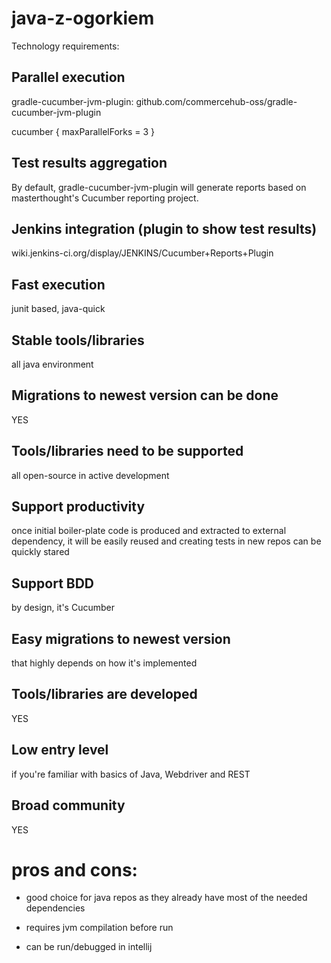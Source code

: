 # java-z-ogorkiem

Technology requirements:

## Parallel execution
gradle-cucumber-jvm-plugin: github.com/commercehub-oss/gradle-cucumber-jvm-plugin

cucumber {
    maxParallelForks = 3
}

## Test results aggregation
By default, gradle-cucumber-jvm-plugin will generate reports based on masterthought's Cucumber reporting project.

## Jenkins integration (plugin to show test results)
wiki.jenkins-ci.org/display/JENKINS/Cucumber+Reports+Plugin

## Fast execution
junit based, java-quick

## Stable tools/libraries
all java environment

## Migrations to newest version can be done
YES

## Tools/libraries need to be supported
all open-source in active development

## Support productivity
once initial boiler-plate code is produced and extracted to external dependency, it will be easily reused and creating
tests in new repos can be quickly stared

## Support BDD
by design, it's Cucumber

## Easy migrations to newest version
that highly depends on how it's implemented

## Tools/libraries are developed
YES

## Low entry level
if you're familiar with basics of Java, Webdriver and REST

## Broad community
YES

# pros and cons:
+ good choice for java repos as they already have most of the needed dependencies

- requires jvm compilation before run

+ can be run/debugged in intellij
